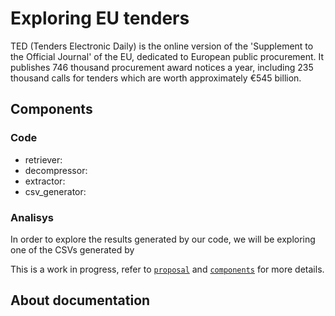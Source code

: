 # Exploring EU tenders



TED (Tenders Electronic Daily) is the online version of the 'Supplement to the Official Journal' of the EU, dedicated to European public procurement. It publishes 746 thousand procurement award notices a year, including 235 thousand calls for tenders which are worth approximately €545 billion.

## Components

### Code
- retriever:
- decompressor:
- extractor:
- csv_generator:

### Analisys

In order to explore the results generated by our code, we will be exploring one of the CSVs generated by 

This is a work in progress, refer to [`proposal`](proposal.md) and [`components`](components.md) for more details.


## About documentation

